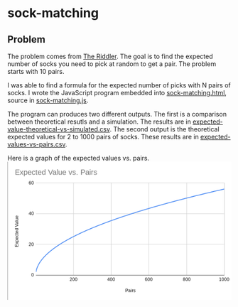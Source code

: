# sock-matching

## Problem
The problem comes from [The Riddler](https://fivethirtyeight.com/features/can-you-find-a-matching-pair-of-socks/).
The goal is to find the expected number of socks you need to pick at random to get a pair. The problem starts with 10 pairs.

I was able to find a formula for the expected number of picks with N pairs of socks. I wrote the JavaScript program embedded into [sock-matching.html](sock-matching.html), source in [sock-matching.js](sock-matching.js).

The program can produces two different outputs. The first is a comparison between theoretical resutls and a simulation. The results are in [expected-value-theoretical-vs-simulated.csv](expected-value-theoretical-vs-simulated.csv). The second output is the theoretical expected values for 2 to 1000 pairs of socks. These results are in [expected-values-vs-pairs.csv](expected-values-vs-pairs.csv).

Here is a graph of the expected values vs. pairs.
![graph of expected value vs pairs](graph-expected-value-vs-pairs.png)
